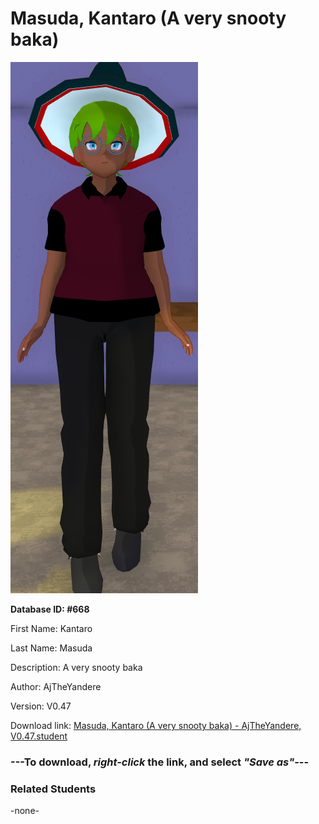 # Masuda, Kantaro (A very snooty baka)

<img src="Files/Masuda, Kantaro (A very snooty baka).png" title="Masuda, Kantaro (A very snooty baka) - AjTheYandere, V0.47">

**Database ID: #668**

First Name: Kantaro

Last Name: Masuda

Description: A very snooty baka

Author: AjTheYandere

Version: V0.47

Download link: <a href="https://raw.githubusercontent.com/Arbiter1223/Daigaku-Gurashi-Custom-Students/master/Students/Files/Masuda%2C%20Kantaro%20(A%20very%20snooty%20baka)%20-%20AjTheYandere%2C%20V0.47.student">Masuda, Kantaro (A very snooty baka) - AjTheYandere, V0.47.student</a>

### ---**To download, _right-click_ the link, and select _"Save as"_**---

### Related Students

-none-
